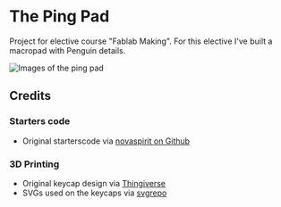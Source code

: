 # The Ping Pad
Project for elective course "Fablab Making". For this elective I've built a macropad with Penguin details.  

![Images of the ping pad](https://cdn.discordapp.com/attachments/1094257901469696000/1094961377673752637/image.png "The Ping Pad")
## Credits

### Starters code
- Original starterscode via [novaspirit on Github](https://github.com/novaspirit/PiPicoMacroKeys)

### 3D Printing
- Original keycap design via [Thingiverse](https://www.thingiverse.com/thing:468651)
- SVGs used on the keycaps via [svgrepo](https://www.svgrepo.com/)